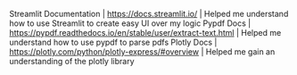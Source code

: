 Streamlit Documentation | https://docs.streamlit.io/ | Helped me understand how to use Streamlit to create easy UI over my logic
Pypdf Docs | https://pypdf.readthedocs.io/en/stable/user/extract-text.html | Helped me understand how to use pypdf to parse pdfs
Plotly Docs | https://plotly.com/python/plotly-express/#overview | Helped me gain an understanding of the plotly library
